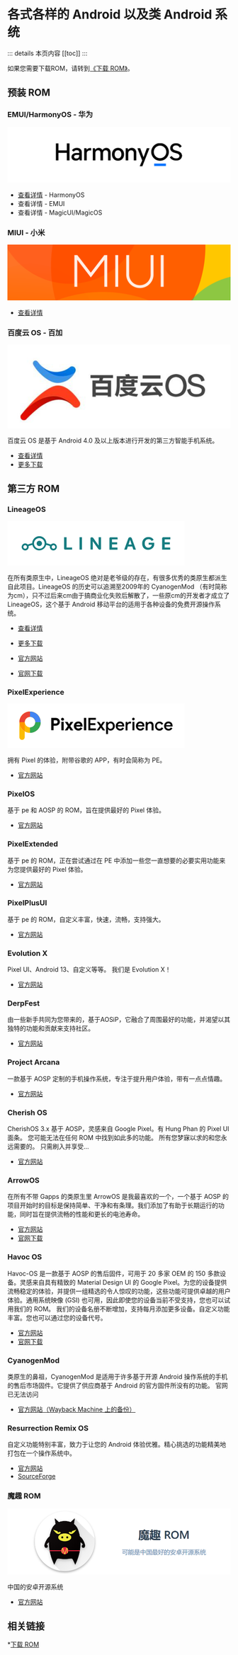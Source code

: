# 各式各样的 Android 以及类 Android 系统

::: details 本页内容
[[toc]]
:::

如果您需要下载ROM，请转到[《下载 ROM》](../../fast/download/README.md)。

## 预装 ROM

### EMUI/HarmonyOS - 华为

![HarmonyOS LOGO](./images/logo/hmos.png)

* [查看详情](./harmonyos.md) - HarmonyOS
* 查看详情 - EMUI
* 查看详情 - MagicUI/MagicOS

### MIUI - 小米

![MIUI Logo](./images/logo/miui.png)

* [查看详情](./miui.md)

### 百度云 OS - 百加 <Badge type="danger" text="已停更" />

![LOGO](./images/logo/baiduos.jpg)

百度云 OS 是基于 Android 4.0 及以上版本进行开发的第三方智能手机系统。

* [查看详情](./baiduos.md)
* [更多下载](../../fast/download/baiduos.md)

## 第三方 ROM

### LineageOS

![Lineage Logo](./images/logo/lineage.svg)

在所有类原生中，LineageOS 绝对是老爷级的存在，有很多优秀的类原生都派生自此项目。LineageOS 的历史可以追溯至2009年的 CyanogenMod （有时简称为cm），只不过后来cm由于搞商业化失败后解散了，一些原cm的开发者才成立了 LineageOS，这个基于 Android 移动平台的适用于各种设备的免费开源操作系统。

* [查看详情](./lineageos.md)
* [更多下载](../../fast/download/README.md#lineageos)

* [官方网站](https://lineageos.org/)
* [官网下载](https://download.lineageos.org/)

### PixelExperience

![PE Logo](./images/logo/pe.svg)

拥有 Pixel 的体验，附带谷歌的 APP，有时会简称为 PE。

* [官方网站](https://download.pixelexperience.org/)

### PixelOS

基于 pe 和 AOSP 的 ROM，旨在提供最好的 Pixel 体验。

* [官方网站](https://pixelos.net/)

### PixelExtended

基于 pe 的 ROM，正在尝试通过在 PE 中添加一些您一直想要的必要实用功能来为您提供最好的 Pixel 体验。

* [官方网站](https://pixelextended.tech/)

### PixelPlusUI

基于 pe 的 ROM，自定义丰富，快速，流畅，支持强大。

* [官方网站](https://ppui.site/home)

### Evolution X

Pixel UI、Android 13、自定义等等。 我们是 Evolution X！

* [官方网站](https://evolution-x.org/)

### DerpFest

由一些新手共同为您带来的，基于AOSiP，它融合了周围最好的功能，并渴望以其独特的功能和贡献来支持社区。

* [官方网站](https://derpfest.org/)

### Project Arcana

一款基于 AOSP 定制的手机操作系统，专注于提升用户体验，带有一点点情趣。

* [官方网站](https://projectarcana-aosp.github.io/)

### Cherish OS

CherishOS 3.x 基于 AOSP，灵感来自 Google Pixel。有 Hung Phan 的 Pixel UI 面条。 您可能无法在任何 ROM 中找到如此多的功能。 所有您梦寐以求的和您永远需要的。 只需刷入并享受...

* [官方网站](https://cherishos.com/)

### ArrowOS

在所有不带 Gapps 的类原生里 ArrowOS 是我最喜欢的一个，一个基于 AOSP 的项目开始时的目标是保持简单、干净和有条理。我们添加了有助于长期运行的功能，同时旨在提供流畅的性能和更长的电池寿命。

* [官方网站](https://arrowos.net/)
* [官网下载](https://arrowos.net/download)

### Havoc OS

Havoc-OS 是一款基于 AOSP 的售后固件，可用于 20 多家 OEM 的 150 多款设备。灵感来自具有精致的 Material Design UI 的 Google Pixel。为您的设备提供流畅稳定的体验，并提供一组精选的令人惊叹的功能，这些功能可提供卓越的用户体验。通用系统映像 (GSI) 也可用，因此即使您的设备当前不受支持，您也可以试用我们的 ROM。 我们的设备名册不断增加，支持每月添加更多设备。自定义功能丰富。您也可以通过您的设备代号。

* [官方网站](https://havoc-os.com/)
* [官网下载](https://download.havoc-os.com/)

### CyanogenMod <Badge type="danger" text="已停更" />

类原生的鼻祖，CyanogenMod 是适用于许多基于开源 Android 操作系统的手机的售后市场固件。它提供了供应商基于 Android 的官方固件所没有的功能。
官网已无法访问

* [官方网站（Wayback Machine 上的备份）](https://web.archive.org/web/20161225043707/https://www.cyanogenmod.org/)

### Resurrection Remix OS <Badge type="danger" text="已停更" />

自定义功能特别丰富，致力于让您的 Android 体验优雅。精心挑选的功能精美地打包在一个操作系统中。

* [官方网站](https://resurrectionremix.com/)
* [SourceForge](https://sourceforge.net/projects/resurrectionremix-ten/files/)

### 魔趣 ROM <Badge type="danger" text="已停更" />

![魔趣 Logo](./images/logo/mokee.png)

中国的安卓开源系统

* [官方网站](https://www.mokeedev.com/)

## 相关链接

*[下载 ROM](../../fast/download/README.md)
